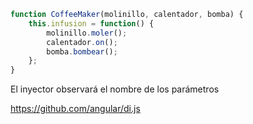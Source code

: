 ```javascript
function CoffeeMaker(molinillo, calentador, bomba) {
    this.infusion = function() {
        molinillo.moler();
        calentador.on();
        bomba.bombear();
    };
}
```

El inyector observará el nombre de los parámetros

https://github.com/angular/di.js
